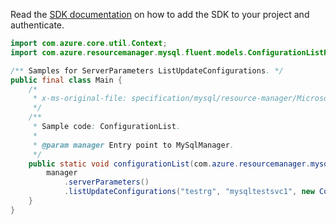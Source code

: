 Read the [SDK documentation](https://github.com/Azure/azure-sdk-for-java/blob/azure-resourcemanager-mysql_1.0.2/sdk/mysql/azure-resourcemanager-mysql/README.md) on how to add the SDK to your project and authenticate.

```java
import com.azure.core.util.Context;
import com.azure.resourcemanager.mysql.fluent.models.ConfigurationListResultInner;

/** Samples for ServerParameters ListUpdateConfigurations. */
public final class Main {
    /*
     * x-ms-original-file: specification/mysql/resource-manager/Microsoft.DBforMySQL/stable/2017-12-01/examples/ConfigurationsUpdateByServer.json
     */
    /**
     * Sample code: ConfigurationList.
     *
     * @param manager Entry point to MySqlManager.
     */
    public static void configurationList(com.azure.resourcemanager.mysql.MySqlManager manager) {
        manager
            .serverParameters()
            .listUpdateConfigurations("testrg", "mysqltestsvc1", new ConfigurationListResultInner(), Context.NONE);
    }
}
```
